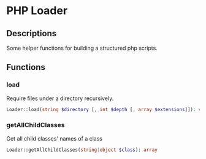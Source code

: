# PHP Loader

## Descriptions

Some helper functions for building a structured php scripts.

## Functions

### load

Require files under a directory recursively.

```php
Loader::load(string $directory [, int $depth [, array $extensions]]): void
```

### getAllChildClasses

Get all child classes' names of a class

```php
Loader::getAllChildClasses(string|object $class): array
```
